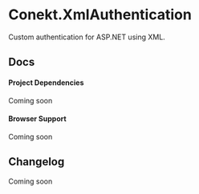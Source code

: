 # Conekt.XmlAuthentication #

Custom authentication for ASP.NET using XML.  

## Docs ###

#### Project Dependencies ####
Coming soon  

#### Browser Support ####
Coming soon  

## Changelog ##
Coming soon  
